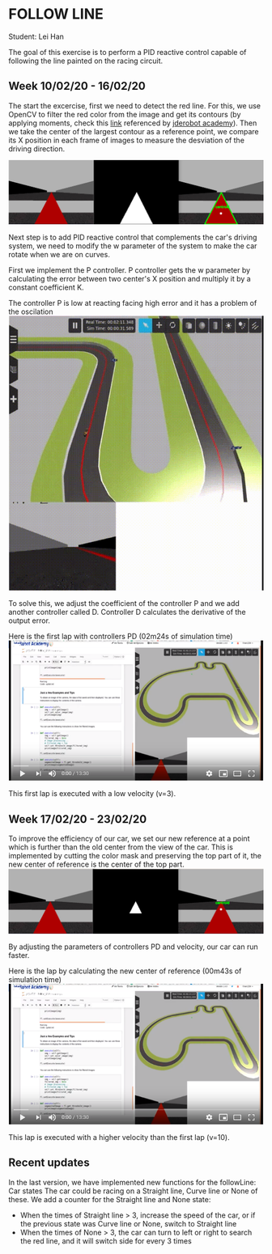 # FOLLOW LINE
Student: Lei Han


The goal of this exercise is to perform a PID reactive control capable of following the line painted on the racing circuit.


Week 10/02/20 - 16/02/20
------------------
The start the excercise, first we need to detect the red line. For this, we use OpenCV to filter the red color from the image and get its contours (by applying moments, check this [link](https://stackoverflow.com/questions/22470902/understanding-moments-function-in-opencv) referenced by [jderobot academy](https://jderobot.github.io/RoboticsAcademy/exercises/follow_line/)). 
Then we take the center of the largest contour as a reference point, we compare its X position in each frame of images to measure the desviation of the driving direction.

![Illustration of color filtering](https://github.com/LeiHan1/MUVA-Robotica/blob/master/FollowLine/img/moments.png)


Next step is to add PID reactive control that complements the car's driving system, we need to modify the w parameter of the system to make the car rotate when we are on curves.

First we implement the P controller. P controller gets the w parameter by calculating the error between two center's X position and multiply it by a constant coefficient K.

The controller P is low at reacting facing high error and it has a problem of the oscilation
![Oscillation of the car](https://github.com/LeiHan1/MUVA-Robotica/blob/master/FollowLine/img/oscilation-problem.gif)

To solve this, we adjust the coefficient of the controller P and we add another controller called D. Controller D calculates the derivative of the output error.

Here is the first lap with controllers PD (02m24s of simulation time)
[![Watch the video](https://github.com/LeiHan1/MUVA-Robotica/blob/master/FollowLine/img/cover.PNG)](https://www.youtube.com/watch?v=7jyP9tny44g)

This first lap is executed with a low velocity (v=3).


Week 17/02/20 - 23/02/20
------------------
To improve the efficiency of our car, we set our new reference at a  point which is further than the old center from the view of the car. This is implemented by cutting the color mask and preserving the top part of it, the new center of reference is the center of the top part.
![Illustration of the new center](https://github.com/LeiHan1/MUVA-Robotica/blob/master/FollowLine/img/new_center.png)

By adjusting the parameters of controllers PD and velocity, our car can run faster. 

Here is the lap by calculating the new center of reference (00m43s of simulation time)
[![Watch the video](https://github.com/LeiHan1/MUVA-Robotica/blob/master/FollowLine/img/cover.PNG)](https://www.youtube.com/watch?v=_Bwfmptw_8Q)

This lap is executed with a higher velocity than the first lap (v=10).


Recent updates
------------------
In the last version, we have implemented new functions for the followLine: Car states 
The car could be racing on a Straight line, Curve line or None of these.
We add a counter for the Straight line and None state:
 - When the times of Straight line > 3, increase the speed of the car, or if the previous state was Curve line or None, switch to Straight line
 - When the times of None > 3, the car can turn to left or right to search the red line, and it will switch side for every 3 times
